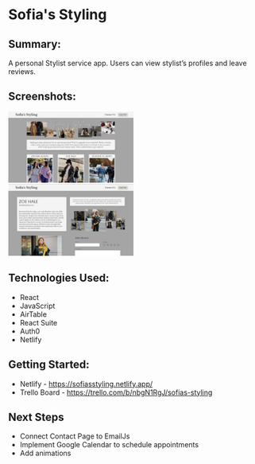# Sofia's Styling

## Summary:

A personal Stylist service app. Users can view stylist’s profiles and leave reviews.

## Screenshots:
<img src="./public/imgs/home.png" alt="Home" width="50%" height="50%">
<img src="./public/imgs/profile.png" alt="Profile" width="50%" height="50%">

## Technologies Used:
- React
- JavaScript
- AirTable
- React Suite
- Auth0
- Netlify


## Getting Started:
- Netlify - https://sofiasstyling.netlify.app/
- Trello Board - https://trello.com/b/nbgN1RgJ/sofias-styling



## Next Steps
- Connect Contact Page to EmailJs
- Implement Google Calendar to schedule appointments
- Add animations
